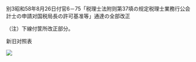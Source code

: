 别3昭和58年8月26日付官6－75「税理士法附则第37填の规定税理士業務行公会計士の申請对国税局長の許可基准等」通達の全部改正

（注）下線付筐所改正部分。

新旧对照表

![](https://www.nta.go.jp/tmp/a4154bf7-d6ef-4bc4-8bb3-970aeae31a9b/images/cc477240c6f1996f22e3401bfbe9acf7f08cbf007185be8e34d568f7fec58b0c.jpg)